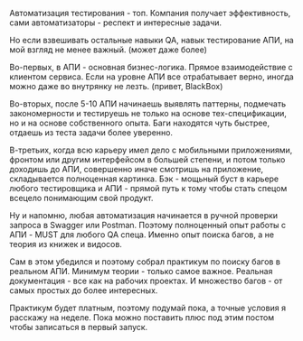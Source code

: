 Автоматизация тестирования - топ. Компания получает эффективность, сами автоматизаторы - респект и интересные задачи.

Но если взвешивать остальные навыки QA, навык тестирование АПИ, на мой взгляд не менее важный. (может даже более)

Во-первых, в АПИ - основная бизнес-логика. Прямое взаимодействие с клиентом сервиса. Если на уровне АПИ все отрабатывает верно, иногда можно даже во внутрянку не лезть. (привет, BlackBox)

Во-вторых, после 5-10 АПИ начинаешь выявлять паттерны, подмечать закономерности и тестируешь не только на основе тех-спецификации, но и на основе собственного опыта. Баги находятся чуть быстрее, отдаешь из теста задачи более уверенно.

В-третьих, когда всю карьеру имел дело с мобильными приложениями, фронтом или другим интерфейсом в большей степени, и потом только доходишь до АПИ, совершенно иначе смотришь на приложение, складывается полноценная картинка. Бэк - мощьный буст в карьере любого тестировщика и АПИ - прямой путь к тому чтобы стать спецом всецело понимающим свой продукт.

Ну и напомню, любая автоматизация начинается в ручной проверки запроса в Swagger или Postman. Поэтому полноценный опыт работы с АПИ - MUST для любого QA спеца. Именно опыт поиска багов, а не теория из книжек и видосов.

Сам в этом убедился и поэтому собрал практикум по поиску багов в реальном АПИ.
Минимум теории - только самое важное.
Реальная документация - все как на рабочих проектах.
И множество багов - от самых простых до более интересных.

Практикум будет платным, поэтому подумай пока, а точные условия я расскажу на неделе.
Пока можно поставить плюс под этим постом чтобы записаться в первый запуск.